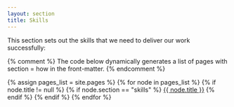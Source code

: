 ```yaml
---
layout: section
title: Skills
---
```


This section sets out the skills that we need to deliver our work successfully:

{% comment %}
  The code below dynamically generates a list of pages with
  section = how in the front-matter.
{% endcomment %}

{% assign pages_list = site.pages %}
{% for node in pages_list %}
  {% if node.title != null %}
    {% if node.section == "skills" %}
<a class="section-list" href="{{ node.url }}">{{ node.title }}</a>
    {% endif %}
  {% endif %}
{% endfor %}
